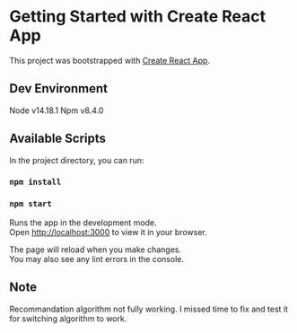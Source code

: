 # Getting Started with Create React App

This project was bootstrapped with [Create React App](https://github.com/facebook/create-react-app).

## Dev Environment

Node v14.18.1
Npm v8.4.0

## Available Scripts

In the project directory, you can run:

### `npm install`

### `npm start`

Runs the app in the development mode.\
Open [http://localhost:3000](http://localhost:3000) to view it in your browser.

The page will reload when you make changes.\
You may also see any lint errors in the console.

## Note

Recommandation algorithm not fully working. I missed time to fix and test it for switching algorithm to work.
